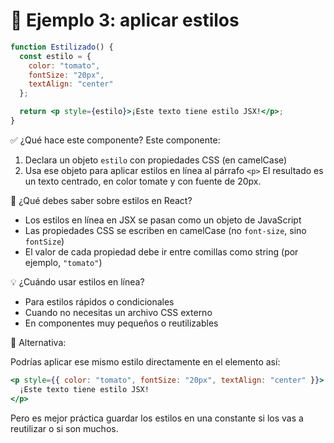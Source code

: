 # 🧪 Ejemplo 3: aplicar estilos

```jsx
function Estilizado() {
  const estilo = {
    color: "tomato",
    fontSize: "20px",
    textAlign: "center"
  };

  return <p style={estilo}>¡Este texto tiene estilo JSX!</p>;
}
```
✅ ¿Qué hace este componente?
Este componente:
 1. Declara un objeto ```estilo``` con propiedades CSS (en camelCase)
 2. Usa ese objeto para aplicar estilos en línea al párrafo ```<p>```
El resultado es un texto centrado, en color tomate y con fuente de 20px.

🧠 ¿Qué debes saber sobre estilos en React?
* Los estilos en línea en JSX se pasan como un objeto de JavaScript
* Las propiedades CSS se escriben en camelCase (no ```font-size```, sino ```fontSize```)
* El valor de cada propiedad debe ir entre comillas como string (por ejemplo, ```"tomato"```)

💡 ¿Cuándo usar estilos en línea?
* Para estilos rápidos o condicionales
* Cuando no necesitas un archivo CSS externo
* En componentes muy pequeños o reutilizables

 🧪 Alternativa:
 
Podrías aplicar ese mismo estilo directamente en el elemento así:

```jsx
<p style={{ color: "tomato", fontSize: "20px", textAlign: "center" }}>
  ¡Este texto tiene estilo JSX!
</p>
```
Pero es mejor práctica guardar los estilos en una constante si los vas a reutilizar o si son muchos. 
